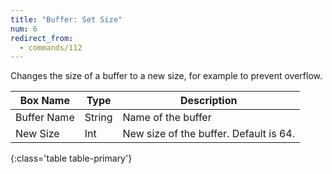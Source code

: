 ```yaml
---
title: "Buffer: Set Size"
num: 6
redirect_from:
  - commands/112
---
```


Changes the size of a buffer to a new size, for example to prevent overflow.

| Box Name | Type | Description | 
|-------|--------|--------
|Buffer Name	|String	| Name of the buffer
New Size | Int | New size of the buffer. Default is 64.
{:class='table table-primary'}









